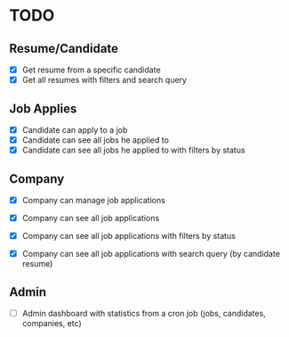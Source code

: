 # TODO

## Resume/Candidate
- [x] Get resume from a specific candidate
- [x] Get all resumes with filters and search query

## Job Applies
- [x] Candidate can apply to a job
- [x] Candidate can see all jobs he applied to
- [x] Candidate can see all jobs he applied to with filters by status

## Company
- [x] Company can manage job applications
- [x] Company can see all job applications
- [x] Company can see all job applications with filters by status
- [x] Company can see all job applications with search query (by candidate resume)


## Admin
- [ ] Admin dashboard with statistics from a cron job (jobs, candidates, companies, etc)